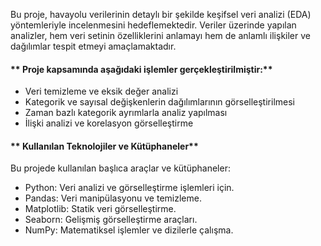 Bu proje, havayolu verilerinin detaylı bir şekilde keşifsel veri analizi (EDA) yöntemleriyle incelenmesini hedeflemektedir. 
Veriler üzerinde yapılan analizler, hem veri setinin özelliklerini anlamayı hem de anlamlı ilişkiler ve dağılımlar tespit etmeyi amaçlamaktadır.

#### ** Proje kapsamında aşağıdaki işlemler gerçekleştirilmiştir:**

- Veri temizleme ve eksik değer analizi
- Kategorik ve sayısal değişkenlerin dağılımlarının görselleştirilmesi
- Zaman bazlı kategorik ayrımlarla analiz yapılması
- İlişki analizi ve korelasyon görselleştirme

 #### ** Kullanılan Teknolojiler ve Kütüphaneler**
Bu projede kullanılan başlıca araçlar ve kütüphaneler:
- Python: Veri analizi ve görselleştirme işlemleri için.
- Pandas: Veri manipülasyonu ve temizleme.
- Matplotlib: Statik veri görselleştirme.
- Seaborn: Gelişmiş görselleştirme araçları.
- NumPy: Matematiksel işlemler ve dizilerle çalışma.

  
